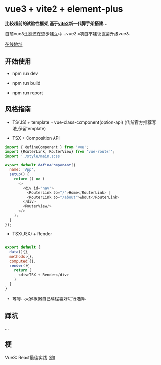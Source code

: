 # vue3 + vite2 + element-plus

**比较超前的试验性框架,基于[vite2](https://vite-design.surge.sh/guide/chinese-doc.html)新一代脚手架搭建...**

 目前vue3生态还在逐步建立中...vue2.x项目不建议直接升级vue3. 

 [在线地址](http://server.boboooooo.top:9995)

## 开始使用

- npm run dev 

- npm run build

- npm run report 

## 风格指南

* TS(JS) + template + vue-class-component(option-api) (传统官方推荐写法,保留template)

* TSX + Composition API
```javascript
import { defineComponent } from 'vue';
import {RouterLink, RouterView} from 'vue-router';
import './style/main.scss'

export default defineComponent({
  name: 'App',
  setup() {
    return () => (
      <>
        <div id="nav">
          <RouterLink to="/">Home</RouterLink> |
          <RouterLink to="/about">About</RouterLink>
        </div>
        <RouterView/>
      </>
    );
  }
});

```
* TSX(JSX) + Render 

``` javascript

export default {
  data(){},
  methods:{},
  computed:{},
  render(){
    return (
      <div>TSX + Render</div>
    )
  }
}
```

* 等等...大家根据自己编程喜好进行选择.

## 踩坑

...

## 梗

Vue3: React最佳实践 (逃)
